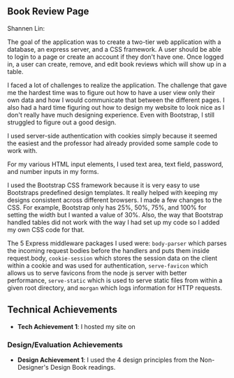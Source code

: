 
## Book Review Page

Shannen Lin: 

The goal of the application was to create a two-tier web application with a database, an express server, and a CSS framework. A user should be able to login to a page or create an account if they don't have one. Once logged in, a user can create, remove, and edit book reviews which will show up in a table.

I faced a lot of challenges to realize the application. The challenge that gave me the hardest time was to figure out how to have a user view only their own data and how I would communicate that between the different pages. I also had a hard time figuring out how to design my website to look nice as I don't really have much designing experience. Even with Bootstrap, I still struggled to figure out a good design.

I used server-side authentication with cookies simply because it seemed the easiest and the professor had already provided some sample code to work with.

For my various HTML input elements, I used text area, text field, password, and number inputs in my forms.

I used the Bootstrap CSS framework because it is very easy to use Bootstraps predefined design templates. It really helped with keeping my designs consistent across different browsers. I made a few changes to the CSS. For example, Bootstrap only has 25%, 50%, 75%, and 100% for setting the width but I wanted a value of 30%. Also, the way that Bootstrap handled tables did not work with the way I had set up my code so I added my own CSS code for that.

The 5 Express middleware packages I used were: `body-parser` which parses the incoming request bodies before the handlers and puts them inside request.body, `cookie-session` which stores the session data on the client within a cookie and was used for authentication, `serve-favicon` which allows us to serve favicons from the node js server with better performance, `serve-static` which is used to serve static files from within a given root directory, and `morgan` which logs information for HTTP requests.

## Technical Achievements
- **Tech Achievement 1**: I hosted my site on

### Design/Evaluation Achievements
- **Design Achievement 1**: I used the 4 design principles from the Non-Designer's Design Book readings.
